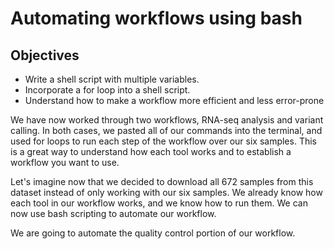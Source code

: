# Automating workflows using bash

## Objectives
+ Write a shell script with multiple variables.
+ Incorporate a for loop into a shell script.
+ Understand how to make a workflow more efficient and less error-prone


We have now worked through two workflows, RNA-seq analysis and variant calling.
In both cases, we pasted all of our commands into the terminal, and used for 
loops to run each step of the workflow over our six samples. This is a great way
to understand how each tool works and to establish a workflow you want to use.

Let's imagine now that we decided to download all 672 samples from this dataset
instead of only working with our six samples. We already know how each tool in
our workflow works, and we know how to run them. We can now use bash scripting
to automate our workflow. 

We are going to automate the quality control portion of our workflow.

##  
